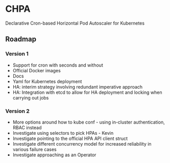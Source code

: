 # CHPA

Declarative Cron-based Horizontal Pod Autoscaler for Kubernetes 

## Roadmap

### Version 1
- Support for cron with seconds and without
- Official Docker images
- Docs
- Yaml for Kubernetes deployment
- HA: interim strategy involving redundant imperative approach
- HA: Integration with etcd to allow for HA deployment and locking when carrying out jobs

### Version 2
- More options around how to kube conf - using in-cluster authentication, RBAC instead
- Investigate using selectors to pick HPAs - Kevin
- Investigate pointing to the official HPA API client struct
- Investigate different concurrency model for increased reliability in various failure cases 
- Investigate approaching as an Operator
